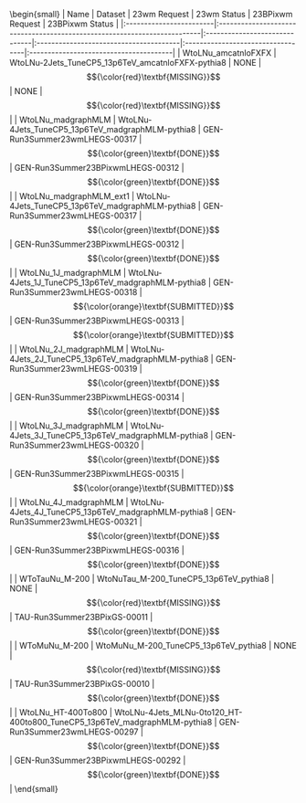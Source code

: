 \begin{small}
| Name                    | Dataset                                                                  | 23wm Request                  | 23wm Status                            | 23BPixwm Request                  | 23BPixwm Status                        |
|:------------------------|:-------------------------------------------------------------------------|:------------------------------|:---------------------------------------|:----------------------------------|:---------------------------------------|
| WtoLNu_amcatnloFXFX     | WtoLNu-2Jets_TuneCP5_13p6TeV_amcatnloFXFX-pythia8                        | NONE                          | $${\color{red}\textbf{MISSING}}$$      | NONE                              | $${\color{red}\textbf{MISSING}}$$      |
| WtoLNu_madgraphMLM      | WtoLNu-4Jets_TuneCP5_13p6TeV_madgraphMLM-pythia8                         | GEN-Run3Summer23wmLHEGS-00317 | $${\color{green}\textbf{DONE}}$$       | GEN-Run3Summer23BPixwmLHEGS-00312 | $${\color{green}\textbf{DONE}}$$       |
| WtoLNu_madgraphMLM_ext1 | WtoLNu-4Jets_TuneCP5_13p6TeV_madgraphMLM-pythia8                         | GEN-Run3Summer23wmLHEGS-00317 | $${\color{green}\textbf{DONE}}$$       | GEN-Run3Summer23BPixwmLHEGS-00312 | $${\color{green}\textbf{DONE}}$$       |
| WtoLNu_1J_madgraphMLM   | WtoLNu-4Jets_1J_TuneCP5_13p6TeV_madgraphMLM-pythia8                      | GEN-Run3Summer23wmLHEGS-00318 | $${\color{orange}\textbf{SUBMITTED}}$$ | GEN-Run3Summer23BPixwmLHEGS-00313 | $${\color{orange}\textbf{SUBMITTED}}$$ |
| WtoLNu_2J_madgraphMLM   | WtoLNu-4Jets_2J_TuneCP5_13p6TeV_madgraphMLM-pythia8                      | GEN-Run3Summer23wmLHEGS-00319 | $${\color{green}\textbf{DONE}}$$       | GEN-Run3Summer23BPixwmLHEGS-00314 | $${\color{green}\textbf{DONE}}$$       |
| WtoLNu_3J_madgraphMLM   | WtoLNu-4Jets_3J_TuneCP5_13p6TeV_madgraphMLM-pythia8                      | GEN-Run3Summer23wmLHEGS-00320 | $${\color{green}\textbf{DONE}}$$       | GEN-Run3Summer23BPixwmLHEGS-00315 | $${\color{orange}\textbf{SUBMITTED}}$$ |
| WtoLNu_4J_madgraphMLM   | WtoLNu-4Jets_4J_TuneCP5_13p6TeV_madgraphMLM-pythia8                      | GEN-Run3Summer23wmLHEGS-00321 | $${\color{green}\textbf{DONE}}$$       | GEN-Run3Summer23BPixwmLHEGS-00316 | $${\color{green}\textbf{DONE}}$$       |
| WToTauNu_M-200          | WtoNuTau_M-200_TuneCP5_13p6TeV_pythia8                                   | NONE                          | $${\color{red}\textbf{MISSING}}$$      | TAU-Run3Summer23BPixGS-00011      | $${\color{green}\textbf{DONE}}$$       |
| WToMuNu_M-200           | WtoMuNu_M-200_TuneCP5_13p6TeV_pythia8                                    | NONE                          | $${\color{red}\textbf{MISSING}}$$      | TAU-Run3Summer23BPixGS-00010      | $${\color{green}\textbf{DONE}}$$       |
| WtoLNu_HT-400To800      | WtoLNu-4Jets_MLNu-0to120_HT-400to800_TuneCP5_13p6TeV_madgraphMLM-pythia8 | GEN-Run3Summer23wmLHEGS-00297 | $${\color{green}\textbf{DONE}}$$       | GEN-Run3Summer23BPixwmLHEGS-00292 | $${\color{green}\textbf{DONE}}$$       |
\end{small}